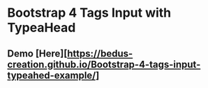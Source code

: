 # Bootstrap 4 Tags Input with TypeaHead

## Demo [Here][https://bedus-creation.github.io/Bootstrap-4-tags-input-typeahed-example/]